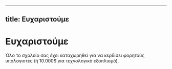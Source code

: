 * * *

## title: Ευχαριστούμε

# Ευχαριστούμε

Όλο το σχολείο σας έχει καταχωρηθεί για να κερδίσει φορητούς υπολογιστές (ή 10.000$ για τεχνολογικό εξοπλισμό).